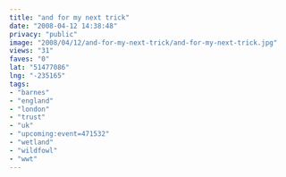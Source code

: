 ```yaml
---
title: "and for my next trick"
date: "2008-04-12 14:38:48"
privacy: "public"
image: "2008/04/12/and-for-my-next-trick/and-for-my-next-trick.jpg"
views: "31"
faves: "0"
lat: "51477086"
lng: "-235165"
tags:
- "barnes"
- "england"
- "london"
- "trust"
- "uk"
- "upcoming:event=471532"
- "wetland"
- "wildfowl"
- "wwt"
---
```


